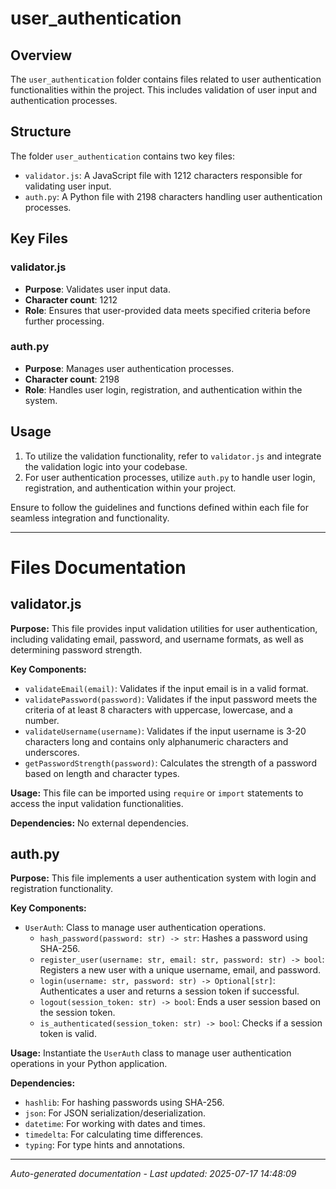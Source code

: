 # user_authentication

## Overview
The `user_authentication` folder contains files related to user authentication functionalities within the project. This includes validation of user input and authentication processes.

## Structure
The folder `user_authentication` contains two key files:
- `validator.js`: A JavaScript file with 1212 characters responsible for validating user input.
- `auth.py`: A Python file with 2198 characters handling user authentication processes.

## Key Files
### validator.js
- **Purpose**: Validates user input data.
- **Character count**: 1212
- **Role**: Ensures that user-provided data meets specified criteria before further processing.

### auth.py
- **Purpose**: Manages user authentication processes.
- **Character count**: 2198
- **Role**: Handles user login, registration, and authentication within the system.

## Usage
1. To utilize the validation functionality, refer to `validator.js` and integrate the validation logic into your codebase.
2. For user authentication processes, utilize `auth.py` to handle user login, registration, and authentication within your project.

Ensure to follow the guidelines and functions defined within each file for seamless integration and functionality.

---

# Files Documentation

## validator.js

**Purpose:** This file provides input validation utilities for user authentication, including validating email, password, and username formats, as well as determining password strength.

**Key Components:**
- `validateEmail(email)`: Validates if the input email is in a valid format.
- `validatePassword(password)`: Validates if the input password meets the criteria of at least 8 characters with uppercase, lowercase, and a number.
- `validateUsername(username)`: Validates if the input username is 3-20 characters long and contains only alphanumeric characters and underscores.
- `getPasswordStrength(password)`: Calculates the strength of a password based on length and character types.

**Usage:** This file can be imported using `require` or `import` statements to access the input validation functionalities.

**Dependencies:** No external dependencies.

## auth.py

**Purpose:** This file implements a user authentication system with login and registration functionality.

**Key Components:**
- `UserAuth`: Class to manage user authentication operations.
  - `hash_password(password: str) -> str`: Hashes a password using SHA-256.
  - `register_user(username: str, email: str, password: str) -> bool`: Registers a new user with a unique username, email, and password.
  - `login(username: str, password: str) -> Optional[str]`: Authenticates a user and returns a session token if successful.
  - `logout(session_token: str) -> bool`: Ends a user session based on the session token.
  - `is_authenticated(session_token: str) -> bool`: Checks if a session token is valid.

**Usage:** Instantiate the `UserAuth` class to manage user authentication operations in your Python application.

**Dependencies:** 
- `hashlib`: For hashing passwords using SHA-256.
- `json`: For JSON serialization/deserialization.
- `datetime`: For working with dates and times.
- `timedelta`: For calculating time differences.
- `typing`: For type hints and annotations.

---
*Auto-generated documentation - Last updated: 2025-07-17 14:48:09*
